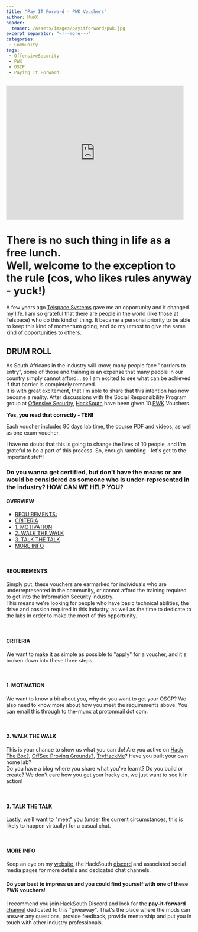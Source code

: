 ```yaml
---
title: "Pay IT Forward - PWK Vouchers"
author: MunX
header:
  teaser: /assets/images/payitforward/pwk.jpg
excerpt_separator: "<!--more-->"
categories:
 - Community
tags:
 - OffensiveSecurity
 - PWK
 - OSCP
 - Paying It Forward
---
```


<style>
.media-container {
  width: 100%;
  justify-content: center;
  display: flex;
  margin: 10px 0;
}

.media-container > * {
  margin: 0 auto;
  max-width: 100%;
}
</style>

<a href="https://giphy.com/stickers/verizon-transparent-VIujgxqJPYLHVocwsG"><iframe src="https://giphy.com/embed/VIujgxqJPYLHVocwsG" width="480" height="360" frameBorder="0" class="giphy-embed" allowFullScreen></iframe></a>

<h1>There is no such thing in life as a free lunch. <br/> Well, welcome to the exception to the rule (cos, who likes rules anyway - yuck!)</h1>
<!--more-->

<p> A few years ago <a target="_blank" href="https://telspace.co.za/"><i class="fas fa-external-link-square-alt"></i> Telspace Systems</a> gave me an opportunity and it changed my life. I am so grateful that there are people in the world (like those at Telspace) who do this kind of thing. It became a personal priority to be able to keep this kind of momentum going, and do my utmost to give the same kind of opportunities to others.</p>

<h2> DRUM ROLL </h2>
<p> As South Africans in the industry will know, many people face "barriers to entry", some of those and training is an expense that many people in our country simply cannot afford... so I am excited to see what can be achieved if that barrier is completely removed. <br/> It is with great excitement, that I'm able to share that this intention has now become a reality. After discussions with the Social Responsibility Program group at <a target="_blank" href="https://www.offensive-security.com/"><i class="fas fa-external-link-square-alt"></i> Offensive Security</a>, <a target="_blank" href="https://hacksouth.africa/"><i class="fas fa-external-link-square-alt"></i> HackSouth</a> have been given 10 <a target="_blank" href="https://www.offensive-security.com/pwk-oscp//"><i class="fas fa-external-link-square-alt"></i> PWK</a> Vouchers. </p>
<p><strong><span style="background-color: white; color: black;padding: 2px;">Yes, you read that correctly - TEN!</span></strong>
<p> Each voucher includes 90 days lab time, the course PDF and videos, as well as one exam voucher. </p>
<p> I have no doubt that this is going to change the lives of 10 people, and I'm grateful to be a part of this process. So, enough rambling - let's get to the important stuff! </p>

<h3> Do you wanna get certified, but don't have the means or are would be considered as someone who is under-represented in the industry? HOW CAN WE HELP YOU? </h3>

  <h4>OVERVIEW</h4>
  <ul>
    <li><a class="no-underline" href="#REQUIREMENTS:">REQUIREMENTS:</a></li>
    <li><a class="no-underline" href="#CRITERIA">CRITERIA</a></li>
    <li><a class="no-underline" href="#MOTIVATION">1. MOTIVATION</a></li>
    <li><a class="no-underline" href="#WALK-THE-WALK">2. WALK THE WALK</a></li>
    <li><a class="no-underline" href="#TALK-THE-TALK">3. TALK THE TALK</a></li>
    <li><a class="no-underline" href="#MORE-INFO">MORE INFO</a></li>
  </ul>

  <br/>
  <h4 id="REQUIREMENTS:">REQUIREMENTS:</h4>
  <p>Simply put, these vouchers are earmarked for individuals who are underrepresented in the community, or cannot afford the training required to get into the Information Security industry. <br/> This means we're looking for people who have basic technical abilities, the drive and passion required in this industry, as well as the time to dedicate to the labs in order to make the most of this opportunity.</p>


  <br/>
  <h4 id="CRITERIA">CRITERIA</h4>
  <p>We want to make it as simple as possible to "apply" for a voucher, and it's broken down into these three steps.</p>

  <br/>
  <h4 id="MOTIVATION">1. MOTIVATION</h4>
  <p>We want to know a bit about you, why do you want to get your OSCP? We also need to know more about how you meet the requirements above. You can email this through to the-munx at protonmail dot com. </p>


  <br/>
  <h4 id="WALK-THE-WALK">2. WALK THE WALK</h4>


  <p>This is your chance to show us what you can do! Are you active on <a target="_blank" href="https://www.hackthebox.eu/"><i class="fas fa-external-link-square-alt"></i> Hack The Box?</a>, <a target="_blank" href="https://www.offensive-security.com/labs/"><i class="fas fa-external-link-square-alt"></i> OffSec Proving Grounds?</a>, <a target="_blank" href="https://tryhackme.com/"><i class="fas fa-external-link-square-alt"></i> TryHackMe</a>? Have you built your own home lab? <br/> Do you have a blog where you share what you've learnt? Do you build or create? We don't care how you get your hacky on, we just want to see it in action!</p>



  <br/>
  <h4 id="TALK-THE-TALK">3. TALK THE TALK</h4>
  <p>Lastly, we’ll want to "meet" you (under the current circumstances, this is likely to happen virtually) for a casual chat.</p>

  <br/>
  <h4 id="MORE-INFO">MORE INFO</h4>
  <p>Keep an eye on my <a target="_blank" href="https://www.the-munx.com/"><i class="fas fa-external-link-square-alt"></i> website</a>, the HackSouth <a target="_blank" href="https://discord.com/invite/U3FDH5nv?utm_source=Discord%20Widget&utm_medium=Connect"><i class="fas fa-external-link-square-alt"></i> discord</a> and associated social media pages for more details and dedicated chat channels.</p>
  
  <h4>Do your best to impress us and you could find yourself with one of these PWK vouchers!</h4>

  <p>I recommend you join HackSouth Discord and look for the <strong> pay-it-forward</strong> <a target="_blank" href="https://discord.gg/XUCzKmRh"><i class="fas fa-external-link-square-alt"></i> channel</a>  dedicated to this "giveaway". That's the place where the mods can answer any questions, provide feedback, provide mentorship and put you in touch with other industry professionals.</p>
  
